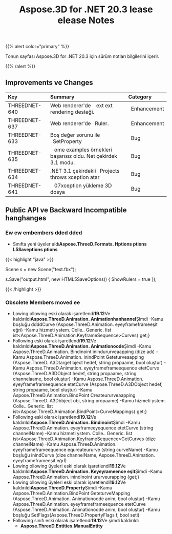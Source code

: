 ﻿---
title: Aspose.3D for .NET 20.3 lease elease Notes
type: docs
weight: 50
url: /tr/net/aspose-3d-for-net-20-3-release-notes/
---
{{% alert color="primary" %}} 

Tonun sayfası Aspose.3D for .NET 20.3 için sürüm notları bilgilerini içerir.

{{% /alert %}} 
## **Improvements ve Changes**

|**Key**|**Summary**|**Category**|
|:- |:- |:- |
|THREEDNET-640 |Web renderer'de ` ` ext ext rendering desteği.|` `Enhancement|
|THREEDNET-637 |Web renderer'de ` `Ruler.|` `Enhancement|
|THREEDNET-633 |Boş değer sorunu ile ` `SetProperty|` `Bug|
|THREEDNET-635 |` ` ome examples örnekleri başarısız oldu. Net çekirdek 3.1 modu.|` `Bug|
|THREEDNET-634 |.NET 3.1 çekirdekli ` `Projects throws xception atar|` `Bug|
|THREEDNET-641 |` ` 07xception yükleme 3D dosya|` `Bug|
## **Public API ve Backward Incompatible hanghanges**
### **Ew ew embembers dded dded**
- Sınıfta yeni üyeler aldı**Aspose.ThreeD.Formats. Hptions ptions L5Saveptions ptions**



{{< highlight "java" >}}

 Scene s = new Scene("test.fbx");

s.Save("output.html", new HTML5SaveOptions() { ShowRulers = true });

{{< /highlight >}}
### **Obsolete Members moved ee**
- Lowing ollowing eski olarak işaretlendi**19.12**Ve kaldırıldı**Aspose.ThreeD.Animation. Animationhanhannel**Şimdi
-Kamu boşluğu ddddCurve (Aspose.ThreeD.Animation. eyeyframeframeeşit eğri)
-Kamu hizmeti ystem. Colle.. Generic. Iist ist<Aspose.ThreeD.Animation.KeyframeSequence>Curves{ get;}
- Following eski olarak işaretlendi**19.12**Ve kaldırıldı**Aspose.ThreeD.Animation. Animationoode**Şimdi
-Kamu Aspose.ThreeD.Animation. Bindinoint inindururveaapping (dize adı)
-Kamu Aspose.ThreeD.Animation. inindPoint Geteturveaapping (Aspose.ThreeD. A3Dtarget bject hedef, string propaame, bool oluştur)
-Kamu Aspose.ThreeD.Animation. eyeyframeframeequence etetCurve (Aspose.ThreeD.A3DObject hedef, string propaame, string channelaame, bool oluştur)
-Kamu Aspose.ThreeD.Animation. eyeyframeframeequence etetCurve (Aspose.ThreeD.A3DObject hedef, string propaame, bool oluştur)
-Kamu Aspose.ThreeD.Animation.BindPoint Createururveaapping (Aspose.ThreeD. A3Dbbject obj, string propaame)
-Kamu hizmeti ystem. Colle.. Generic. Iist ist<Aspose.ThreeD.Animation.BindPoint>CurveMappings{ get;}
- Following eski olarak işaretlendi**19.12**Ve kaldırıldı**Aspose.ThreeD.Animation. Bindinoint**Şimdi
-Kamu Aspose.ThreeD.Animation. eyeyframeeyequence etetCurve (string channelName)
-Kamu hizmeti ystem. Colle.. Generic. Iist ist<Aspose.ThreeD.Animation.KeyframeSequence>GetCurves (dize channelName)
-Kamu Aspose.ThreeD.Animation. eyeyframeframeequence equreateururve (string curveName)
-Kamu boşluğu inindCurve (dize channelName, Aspose.ThreeD.Animation. eyeyframeframeeşit eğrİ)
- Lowing ollowing üyeleri eski olarak işaretlendi**19.12**Ve kaldırıldı**Aspose.ThreeD.Animation. Keyeyrameence eşit**Şimdi
-Kamu Aspose.ThreeD.Animation. inindinoint ururveurapping {get;}
- Lowing ollowing üyeleri eski olarak işaretlendi**19.12**Ve kaldırıldı**Aspose.ThreeD.Property**Şimdi
-Kamu Aspose.ThreeD.Animation.BindPoint GeteturveMapping (Aspose.ThreeD.Animation. Animationoode anim, bool oluştur)
-Kamu Aspose.ThreeD.Animation. eyeyframeframeequence etetCurve (Aspose.ThreeD.Animation. Animationoode anim, bool oluştur)
-Kamu boşluğu SetFlags(Aspose.ThreeD.PropertyFlags f, bool seti)
- Following sınıfı eski olarak işaretlendi**19.12**Ve şimdi kaldırıldı
  - **Aspose.ThreeD.Entities.ManualEntity**

